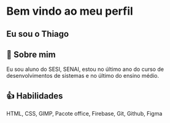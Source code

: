 
# Bem vindo ao meu perfil

## Eu sou o Thiago




## 🦇 Sobre mim
Eu sou aluno do SESI, SENAI, estou no último ano do curso de desenvolvimentos de sistemas e no último do ensino médio. 


## 👍 Habilidades
HTML, CSS, GIMP, Pacote office, Firebase, Git, Github, Figma


